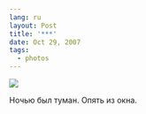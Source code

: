 ```yaml
---
lang: ru
layout: Post
title: '***'
date: Oct 29, 2007
tags:
  - photos
---
```


![](http://wow.sapegin.me/1A3C3z3j2s3c/sapegin-artem-20d-2007-10-28-448-4884.jpg)

Ночью был туман. Опять из окна.
